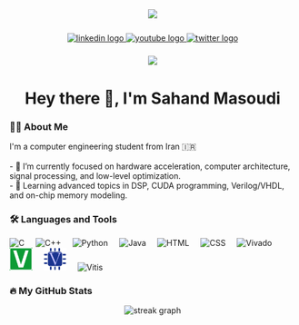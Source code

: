 <div align="center">
  <img height="150" src="https://media.giphy.com/media/M9gbBd9nbDrOTu1Mqx/giphy.gif" />
</div>

###

<div align="center">
  <a href="https://linkedin.com/in/sahandmasoudi" target="_blank">
    <img src="https://img.shields.io/static/v1?message=LinkedIn&logo=linkedin&label=&color=0077B5&logoColor=white&labelColor=&style=for-the-badge" height="25" alt="linkedin logo" />
  </a>
  <a href="https://www.youtube.com/@yourchannel" target="_blank">
    <img src="https://img.shields.io/static/v1?message=Youtube&logo=youtube&label=&color=FF0000&logoColor=white&labelColor=&style=for-the-badge" height="25" alt="youtube logo" />
  </a>
  <a href="https://twitter.com/yourhandle" target="_blank">
    <img src="https://img.shields.io/static/v1?message=Twitter&logo=twitter&label=&color=1DA1F2&logoColor=white&labelColor=&style=for-the-badge" height="25" alt="twitter logo" />
  </a>
</div>

###

<div align="center">
  <img src="https://visitor-badge.laobi.icu/badge?page_id=sahandmasoudi.sahandmasoudi" />
</div>

###

<h1 align="center">Hey there 👋, I'm Sahand Masoudi</h1>

###

<h3 align="left">👨‍💻 About Me</h3>

<p align="left">
  I'm a computer engineering student from Iran 🇮🇷<br><br>
  - 🔭 I’m currently focused on hardware acceleration, computer architecture, signal processing, and low-level optimization.<br>
  - 🧠 Learning advanced topics in DSP, CUDA programming, Verilog/VHDL, and on-chip memory modeling.<br>
</p>

###
<h3 align="left">🛠 Languages and Tools</h3>

<div align="left">
  <img src="https://cdn.jsdelivr.net/gh/devicons/devicon/icons/c/c-original.svg" height="40" alt="C" />
  <img width="12" />
  <img src="https://cdn.jsdelivr.net/gh/devicons/devicon/icons/cplusplus/cplusplus-original.svg" height="40" alt="C++" />
  <img width="12" />
  <img src="https://cdn.jsdelivr.net/gh/devicons/devicon/icons/python/python-original.svg" height="40" alt="Python" />
  <img width="12" />
  <img src="https://cdn.jsdelivr.net/gh/devicons/devicon/icons/java/java-original.svg" height="40" alt="Java" />
  <img width="12" />
  <img src="https://cdn.jsdelivr.net/gh/devicons/devicon/icons/html5/html5-original.svg" height="40" alt="HTML" />
  <img width="12" />
  <img src="https://cdn.jsdelivr.net/gh/devicons/devicon/icons/css3/css3-original.svg" height="40" alt="CSS" />
  <img width="12" />
  <img src="https://cdn.jsdelivr.net/gh/devicons/devicon/icons/vivado/vivado-original.svg" height="40" alt="Vivado" />
  <img width="12" />
  <img src="https://raw.githubusercontent.com/devicons/devicon/master/icons/vhdl/vhdl-original.svg" height="40" alt="VHDL" />
  <img width="12" />
  <img src="https://raw.githubusercontent.com/devicons/devicon/master/icons/verilog/verilog-original.svg" height="40" alt="Verilog" />
  <img width="12" />
  <img src="https://raw.githubusercontent.com/Xilinx/Vitis-Tutorials/master/images/vitis-logo.png" height="40" alt="Vitis" />
</div>

###

<h3 align="left">🔥 My GitHub Stats</h3>

<div align="center">
  <img src="https://streak-stats.demolab.com?user=sahandmasoudi&locale=en&mode=daily&theme=dark&hide_border=false&border_radius=5&order=3" height="220" alt="streak graph" />
</div>
